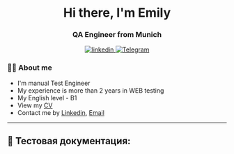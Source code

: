 <div id="header" align="center">
<h1>Hi there, I'm Emily</h1>
<h3>QA Engineer from Munich</h3>
</div>

[//]: # (![Header]&#40;https://github.com/Emily-code/Emily-code/blob/main/assets/heading-of-qa-automation-what-is-it-and-why-do-you-need-it.jpg&#41;)

<div id="socials" align="center">
<a href="www.linkedin.com/in/emily-askarova">
    <img src="https://img.shields.io/badge/LinkedIn-blue?style=for-the-badge&logo=linkedin&logoColor=white" alt="linkedin"/>
</a>
<a href="https://t.me/AskEmy">
    <img src="https://img.shields.io/badge/Telegram-blue?style=for-the-badge&logo=Telegram&logoColor=white" alt="Telegram"/>
</a>
</div>


### :raising_hand_woman: About me
 

- I'm manual Test Engineer
- My experience is more than 2 years in WEB testing
- My English level - B1
- View my [CV]()
- Contact me by [Linkedin](www.linkedin.com/in/emily-askarova), [Email](emily.ravilevna@gmail.com)


---


## :page_with_curl: Тестовая документация:




